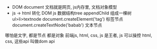 - DOM document 文档就是网页, js内存里, 文档对象模型
- js  -> html  转化
DOM js 数据结构tree appendChild  组成一棵树
ul>li>textnode
document.createElement('tag')  标签节点
document.createTextNode('babab') 文本节点

哪怕是文字, 都是节点  都是对象
 前端js, html, css, js 是王者, js 可以操控 html, css, 这些api  叫做dom api